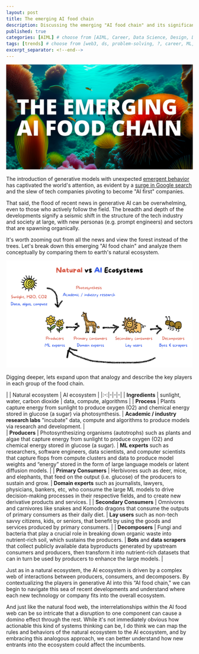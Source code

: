 ```yaml
---
layout: post
title: The emerging AI food chain
description: Discussing the emerging "AI food chain" and its significance in the tech industry and society at large, comparing it to earth's natural ecosystem.
published: true
categories: [AIML] # choose from [AIML, Career, Data Science, Design, Diagrams, Guides, Product, Research, Web3]
tags: [trends] # choose from [web3, ds, problem-solving, ?, career, ML, data science, thoughts, trends, products, Misc]
excerpt_separator: <!--end-->
---
```


![banner](/static/imgs/banner-ai-food-chain.png)

The introduction of generative models with unexpected [emergent behavior](https://www.assemblyai.com/blog/emergent-abilities-of-large-language-models/) has captivated the world's attention, as evident by a [surge in Google search](https://trends.google.com/trends/explore?geo=US&q=generative%20ai&hl=en) and the slew of tech companies pivoting to become "AI first" companies. 

That said, the flood of recent news in generative AI can be overwhelming, even to those who actively follow the field. The breadth and depth of the developments signify a seismic shift in the structure of the tech industry and society at large, with new personas (e.g. prompt engineers) and sectors that are spawning organically. 

It's worth zooming out from all the news and view the forest instead of the trees. Let's break down this emerging "AI food chain" and analyze them conceptually by comparing them to earth's natural ecosystem.<!--end-->

![AI food chain](/static/imgs/ai-food-chain.png)

Digging deeper, lets expand upon that analogy and describe the key players in each group of the food chain. 

| | Natural ecosystem | AI ecosystem |
|:-:|-|-|-|
| __Ingredients__ | sunlight, water, carbon dioxide | data, compute, algorithms |
| __Process__ | Plants capture energy from sunlight to produce oxygen (O2) and chemical energy stored in glucose (a sugar) via photosynthesis. | __Academic / industry research labs__ "incubate" data, compute and algorithms to produce models via research and development. |  
| __Producers__ | Photosynthesizing organisms (autotrophs) such as plants and algae that capture energy from sunlight to produce oxygen (O2) and chemical energy stored in glucose (a sugar). | __ML experts__ such as researchers, software engineers, data scientists, and computer scientists that capture flops from compute clusters and data to produce model weights and “energy” stored in the form of large language models or latent diffusion models. |
| __Primary Consumers__ | Herbivores such as deer, mice, and elephants, that feed on the output (i.e. glucose) of the producers to sustain and grow. | __Domain experts__ such as journalists, lawyers, physicians, bankers, etc, who consume the large ML models to drive decision-making processes in their respective fields, and to create new derivative products and services. |
| __Secondary Consumers__ | Omnivores and carnivores like snakes and Komodo dragons that consume the outputs of primary consumers as their daily diet. | __Lay users__ such as non-tech savvy citizens, kids, or seniors, that benefit by using the goods and services produced by primary consumers. |
| __Decomposers__ | Fungi and bacteria that play a crucial role in breaking down organic waste into nutrient-rich soil, which sustains the producers. | __Bots__ and __data scrapers__ that collect publicly available data byproducts generated by upstream consumers and producers, then transform it into nutrient-rich datasets that can in turn be used by producers to enhance the large models. |

Just as in a natural ecosystem, the AI ecosystem is driven by a complex web of interactions between producers, consumers, and decomposers. By contextualizing the players in generative AI into this “AI food chain," we can begin to navigate this sea of recent developments and understand where each new technology or company fits into the overall ecosystem. 

And just like the natural food web, the interrelationships within the AI food web can be so intricate that a disruption to one component can cause a domino effect through the rest. While it's not immediately obvious how actionable this kind of systems thinking can be, I do think we can map the rules and behaviors of the natural ecosystem to the AI ecosystem, and by embracing this analogous approach, we can better understand how new entrants into the ecosystem could affect the incumbents. 

<!-- ## The AI economy

![banner](/static/imgs/ai-economy.png)

| Sector | Companies |
|-|-|
|AI research | Anthropic, Stability AI, Midjourney, OpenAI, ... |
|AI tooling | __Vector databases__: Chroma, Pinecone, Qdrant, ... <br>__Infrastructure__: Databricks, Nvidia, GCP, AWS, Azure, ... <br>__APIs__: Cohere, AI21, ... <br>Model composability: LangChain, PaLM API & MakerSuite, ...|
|AI community | HuggingFace, Discord (e.g. Midjourney), Lablab.ai, Cerebral Valley, ... |
|AI marketplace | OpenArt, ...| -->


 
